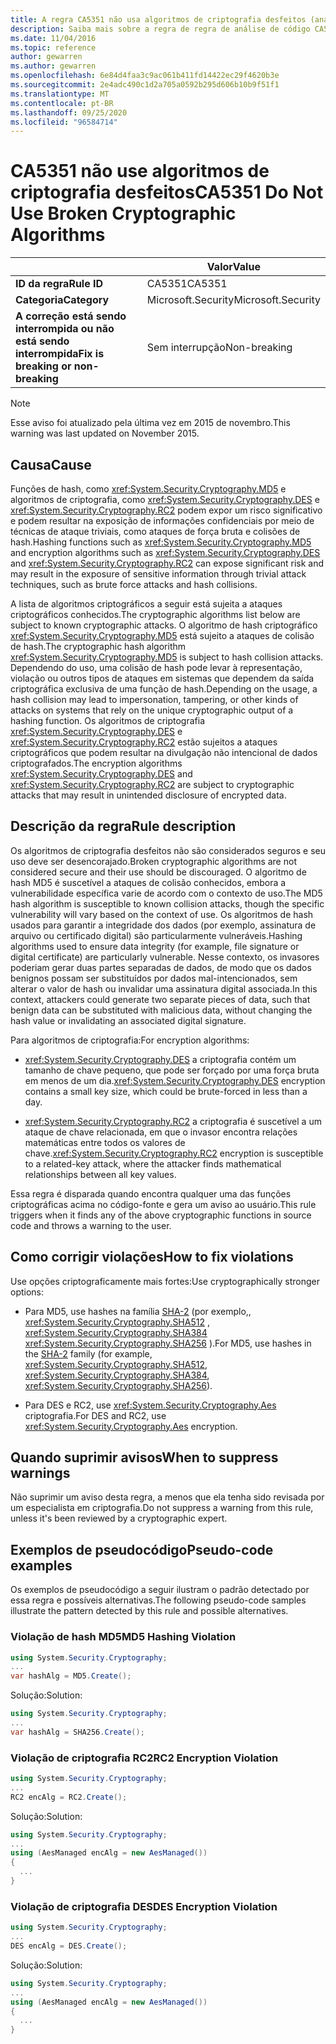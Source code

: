 ```yaml
---
title: A regra CA5351 não usa algoritmos de criptografia desfeitos (análise de código)
description: Saiba mais sobre a regra de regra de análise de código CA5351 não usar algoritmos de criptografia desfeitos
ms.date: 11/04/2016
ms.topic: reference
author: gewarren
ms.author: gewarren
ms.openlocfilehash: 6e84d4faa3c9ac061b411fd14422ec29f4620b3e
ms.sourcegitcommit: 2e4adc490c1d2a705a0592b295d606b10b9f51f1
ms.translationtype: MT
ms.contentlocale: pt-BR
ms.lasthandoff: 09/25/2020
ms.locfileid: "96584714"
---
```

# <a name="ca5351-do-not-use-broken-cryptographic-algorithms"></a><span data-ttu-id="0ef10-103">CA5351 não use algoritmos de criptografia desfeitos</span><span class="sxs-lookup"><span data-stu-id="0ef10-103">CA5351 Do Not Use Broken Cryptographic Algorithms</span></span>

| | <span data-ttu-id="0ef10-104">Valor</span><span class="sxs-lookup"><span data-stu-id="0ef10-104">Value</span></span> |
|-|-|
| <span data-ttu-id="0ef10-105">**ID da regra**</span><span class="sxs-lookup"><span data-stu-id="0ef10-105">**Rule ID**</span></span> |<span data-ttu-id="0ef10-106">CA5351</span><span class="sxs-lookup"><span data-stu-id="0ef10-106">CA5351</span></span>|
| <span data-ttu-id="0ef10-107">**Categoria**</span><span class="sxs-lookup"><span data-stu-id="0ef10-107">**Category**</span></span> |<span data-ttu-id="0ef10-108">Microsoft.Security</span><span class="sxs-lookup"><span data-stu-id="0ef10-108">Microsoft.Security</span></span>|
| <span data-ttu-id="0ef10-109">**A correção está sendo interrompida ou não está sendo interrompida**</span><span class="sxs-lookup"><span data-stu-id="0ef10-109">**Fix is breaking or non-breaking**</span></span> |<span data-ttu-id="0ef10-110">Sem interrupção</span><span class="sxs-lookup"><span data-stu-id="0ef10-110">Non-breaking</span></span>|

> [!NOTE]
> <span data-ttu-id="0ef10-111">Esse aviso foi atualizado pela última vez em 2015 de novembro.</span><span class="sxs-lookup"><span data-stu-id="0ef10-111">This warning was last updated on November 2015.</span></span>

## <a name="cause"></a><span data-ttu-id="0ef10-112">Causa</span><span class="sxs-lookup"><span data-stu-id="0ef10-112">Cause</span></span>

<span data-ttu-id="0ef10-113">Funções de hash, como <xref:System.Security.Cryptography.MD5> e algoritmos de criptografia, como <xref:System.Security.Cryptography.DES> e <xref:System.Security.Cryptography.RC2> podem expor um risco significativo e podem resultar na exposição de informações confidenciais por meio de técnicas de ataque triviais, como ataques de força bruta e colisões de hash.</span><span class="sxs-lookup"><span data-stu-id="0ef10-113">Hashing functions such as <xref:System.Security.Cryptography.MD5> and encryption algorithms such as <xref:System.Security.Cryptography.DES> and <xref:System.Security.Cryptography.RC2> can expose significant risk and may result in the exposure of sensitive information through trivial attack techniques, such as brute force attacks and hash collisions.</span></span>

<span data-ttu-id="0ef10-114">A lista de algoritmos criptográficos a seguir está sujeita a ataques criptográficos conhecidos.</span><span class="sxs-lookup"><span data-stu-id="0ef10-114">The cryptographic algorithms list below are subject to known cryptographic attacks.</span></span> <span data-ttu-id="0ef10-115">O algoritmo de hash criptográfico <xref:System.Security.Cryptography.MD5> está sujeito a ataques de colisão de hash.</span><span class="sxs-lookup"><span data-stu-id="0ef10-115">The cryptographic hash algorithm <xref:System.Security.Cryptography.MD5> is subject to hash collision attacks.</span></span>  <span data-ttu-id="0ef10-116">Dependendo do uso, uma colisão de hash pode levar à representação, violação ou outros tipos de ataques em sistemas que dependem da saída criptográfica exclusiva de uma função de hash.</span><span class="sxs-lookup"><span data-stu-id="0ef10-116">Depending on the usage, a hash collision may lead to impersonation, tampering, or other kinds of attacks on systems that rely on the unique cryptographic output of a hashing function.</span></span> <span data-ttu-id="0ef10-117">Os algoritmos de criptografia <xref:System.Security.Cryptography.DES> e <xref:System.Security.Cryptography.RC2> estão sujeitos a ataques criptográficos que podem resultar na divulgação não intencional de dados criptografados.</span><span class="sxs-lookup"><span data-stu-id="0ef10-117">The encryption algorithms <xref:System.Security.Cryptography.DES> and <xref:System.Security.Cryptography.RC2> are subject to cryptographic attacks that may result in unintended disclosure of encrypted data.</span></span>

## <a name="rule-description"></a><span data-ttu-id="0ef10-118">Descrição da regra</span><span class="sxs-lookup"><span data-stu-id="0ef10-118">Rule description</span></span>

<span data-ttu-id="0ef10-119">Os algoritmos de criptografia desfeitos não são considerados seguros e seu uso deve ser desencorajado.</span><span class="sxs-lookup"><span data-stu-id="0ef10-119">Broken cryptographic algorithms are not  considered secure and their use should be discouraged.</span></span> <span data-ttu-id="0ef10-120">O algoritmo de hash MD5 é suscetível a ataques de colisão conhecidos, embora a vulnerabilidade específica varie de acordo com o contexto de uso.</span><span class="sxs-lookup"><span data-stu-id="0ef10-120">The MD5 hash algorithm is susceptible to known collision attacks, though the specific vulnerability will vary based on the context of use.</span></span>  <span data-ttu-id="0ef10-121">Os algoritmos de hash usados para garantir a integridade dos dados (por exemplo, assinatura de arquivo ou certificado digital) são particularmente vulneráveis.</span><span class="sxs-lookup"><span data-stu-id="0ef10-121">Hashing algorithms used to ensure data integrity (for example, file signature or digital certificate) are particularly vulnerable.</span></span>  <span data-ttu-id="0ef10-122">Nesse contexto, os invasores poderiam gerar duas partes separadas de dados, de modo que os dados benignos possam ser substituídos por dados mal-intencionados, sem alterar o valor de hash ou invalidar uma assinatura digital associada.</span><span class="sxs-lookup"><span data-stu-id="0ef10-122">In this context, attackers could generate two separate pieces of data, such that benign data can be substituted with malicious data, without changing the hash value or invalidating an associated digital signature.</span></span>

<span data-ttu-id="0ef10-123">Para algoritmos de criptografia:</span><span class="sxs-lookup"><span data-stu-id="0ef10-123">For encryption algorithms:</span></span>

- <span data-ttu-id="0ef10-124"><xref:System.Security.Cryptography.DES> a criptografia contém um tamanho de chave pequeno, que pode ser forçado por uma força bruta em menos de um dia.</span><span class="sxs-lookup"><span data-stu-id="0ef10-124"><xref:System.Security.Cryptography.DES> encryption contains a small key size, which could be brute-forced in less than a day.</span></span>

- <span data-ttu-id="0ef10-125"><xref:System.Security.Cryptography.RC2> a criptografia é suscetível a um ataque de chave relacionada, em que o invasor encontra relações matemáticas entre todos os valores de chave.</span><span class="sxs-lookup"><span data-stu-id="0ef10-125"><xref:System.Security.Cryptography.RC2> encryption is susceptible to a related-key attack, where the attacker finds mathematical relationships between all key values.</span></span>

<span data-ttu-id="0ef10-126">Essa regra é disparada quando encontra qualquer uma das funções criptográficas acima no código-fonte e gera um aviso ao usuário.</span><span class="sxs-lookup"><span data-stu-id="0ef10-126">This rule triggers when it finds any of the above cryptographic functions in source code and throws a warning to the user.</span></span>

## <a name="how-to-fix-violations"></a><span data-ttu-id="0ef10-127">Como corrigir violações</span><span class="sxs-lookup"><span data-stu-id="0ef10-127">How to fix violations</span></span>

<span data-ttu-id="0ef10-128">Use opções criptograficamente mais fortes:</span><span class="sxs-lookup"><span data-stu-id="0ef10-128">Use cryptographically stronger options:</span></span>

- <span data-ttu-id="0ef10-129">Para MD5, use hashes na família [SHA-2](/windows/desktop/SecCrypto/hash-and-signature-algorithms) (por exemplo,, <xref:System.Security.Cryptography.SHA512> , <xref:System.Security.Cryptography.SHA384> <xref:System.Security.Cryptography.SHA256> ).</span><span class="sxs-lookup"><span data-stu-id="0ef10-129">For MD5, use hashes in the [SHA-2](/windows/desktop/SecCrypto/hash-and-signature-algorithms) family (for example, <xref:System.Security.Cryptography.SHA512>, <xref:System.Security.Cryptography.SHA384>, <xref:System.Security.Cryptography.SHA256>).</span></span>

- <span data-ttu-id="0ef10-130">Para DES e RC2, use <xref:System.Security.Cryptography.Aes> criptografia.</span><span class="sxs-lookup"><span data-stu-id="0ef10-130">For DES and RC2, use <xref:System.Security.Cryptography.Aes> encryption.</span></span>

## <a name="when-to-suppress-warnings"></a><span data-ttu-id="0ef10-131">Quando suprimir avisos</span><span class="sxs-lookup"><span data-stu-id="0ef10-131">When to suppress warnings</span></span>

<span data-ttu-id="0ef10-132">Não suprimir um aviso desta regra, a menos que ela tenha sido revisada por um especialista em criptografia.</span><span class="sxs-lookup"><span data-stu-id="0ef10-132">Do not suppress a warning from this rule, unless it's been reviewed by a cryptographic expert.</span></span>

## <a name="pseudo-code-examples"></a><span data-ttu-id="0ef10-133">Exemplos de pseudocódigo</span><span class="sxs-lookup"><span data-stu-id="0ef10-133">Pseudo-code examples</span></span>

<span data-ttu-id="0ef10-134">Os exemplos de pseudocódigo a seguir ilustram o padrão detectado por essa regra e possíveis alternativas.</span><span class="sxs-lookup"><span data-stu-id="0ef10-134">The following pseudo-code samples illustrate the pattern detected by this rule and possible alternatives.</span></span>

### <a name="md5-hashing-violation"></a><span data-ttu-id="0ef10-135">Violação de hash MD5</span><span class="sxs-lookup"><span data-stu-id="0ef10-135">MD5 Hashing Violation</span></span>

```csharp
using System.Security.Cryptography;
...
var hashAlg = MD5.Create();
```

<span data-ttu-id="0ef10-136">Solução:</span><span class="sxs-lookup"><span data-stu-id="0ef10-136">Solution:</span></span>

```csharp
using System.Security.Cryptography;
...
var hashAlg = SHA256.Create();
```

### <a name="rc2-encryption-violation"></a><span data-ttu-id="0ef10-137">Violação de criptografia RC2</span><span class="sxs-lookup"><span data-stu-id="0ef10-137">RC2 Encryption Violation</span></span>

```csharp
using System.Security.Cryptography;
...
RC2 encAlg = RC2.Create();
```

<span data-ttu-id="0ef10-138">Solução:</span><span class="sxs-lookup"><span data-stu-id="0ef10-138">Solution:</span></span>

```csharp
using System.Security.Cryptography;
...
using (AesManaged encAlg = new AesManaged())
{
  ...
}
```

### <a name="des-encryption-violation"></a><span data-ttu-id="0ef10-139">Violação de criptografia DES</span><span class="sxs-lookup"><span data-stu-id="0ef10-139">DES Encryption Violation</span></span>

```csharp
using System.Security.Cryptography;
...
DES encAlg = DES.Create();
```

<span data-ttu-id="0ef10-140">Solução:</span><span class="sxs-lookup"><span data-stu-id="0ef10-140">Solution:</span></span>

```csharp
using System.Security.Cryptography;
...
using (AesManaged encAlg = new AesManaged())
{
  ...
}
```

